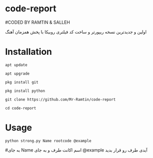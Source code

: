 # code-report
#CODED BY RAMTIN & SALLEH

اولین و جدیدترین نسخه ریپورتر و ساخت کد فیلتری روبیکا با پخش همزمان آهنگ 

# Installation

`apt update`

`apt upgrade`

`pkg install git`

`pkg install python`

`git clone https://github.com/Mr-Ramtin/code-report`

`cd code-report`

 # Usage

`python strong.py Name rootcode @example`

#به جای Name اسم اکانت طرف و به جای @example آیدی طرف رو قرار بدید
